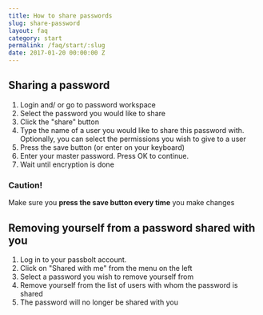 ```yaml
---
title: How to share passwords
slug: share-password
layout: faq
category: start
permalink: /faq/start/:slug
date: 2017-01-20 00:00:00 Z
---
```


## Sharing a password
1. Login and/ or go to password workspace
2. Select the password you would like to share
3. Click the "share" button
4. Type the name of  a user you would like to share this password with. Optionally, you can select the permissions you wish to give to a user
5. Press the save button (or enter on your keyboard)
6. Enter your master password. Press OK to continue.
7. Wait until encryption is done

### Caution! 
Make sure you **press the save button every time** you make changes 

## Removing yourself from a password shared with you
1. Log in to your passbolt account.
2. Click on "Shared with me" from the menu on the left
3. Select a password you wish to remove yourself from
4. Remove yourself from the list of users with whom the password is shared
5. The password will no longer be shared with you
